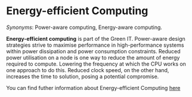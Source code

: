 # Energy-efficient Computing

<!-- (Sustainability) -->

*Synonyms*: Power-aware computing, Energy-aware computing.


**Energy-efficient computing** is part of the Green IT. Power-aware design strategies strive to maximise performance in high-performance systems within power dissipation and power consumption constraints. Reduced power utilisation on a node is one way to reduce the amount of energy required to compute. Lowering the frequency at which the CPU works on one approach to do this. Reduced clock speed, on the other hand, increases the time to solution, posing a potential compromise.

You can find futher information about Energy-efficient Computing [here](../../Societal_and_Environmental_Wellbeing/power_aware.md)
